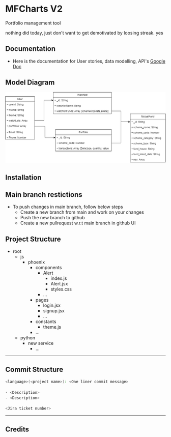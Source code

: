 # MFCharts V2

Portfolio management tool

nothing did today, just don't want to get demotivated by loosing streak.
yes

## Documentation

- Here is the documentation for User stories, data modelling, API's
  [Google Doc](https://docs.google.com/document/d/1v8wk0hIdS6WpyUDx7LQsPvHGOFgC3on_GuQvgGMuE3s/edit?usp=sharing)

## Model Diagram

![model Diagram](js/phoenix/public/modaldiagram.png)

## Installation

## Main branch restictions

- To push changes in main branch, follow below steps
  - Create a new branch from main and work on your changes
  - Push the new branch to github
  - Create a new pullrequest w.r.t main branch in github UI

## Project Structure

- root
  - js
    - phoenix
      - components
        - Alert
          - index.js
          - Alert.jsx
          - styles.css
        - ...
      - pages
        - login.jsx
        - signup.jsx
        - ...
      - constants
        - theme.js
      - ...
  - python
    - new service
      - ...

---

## Commit Structure

```bash
<language>(<project name>): <One liner commit message>

- <Description>
- <Description>

<Jira ticket number>
```

---

## Credits
